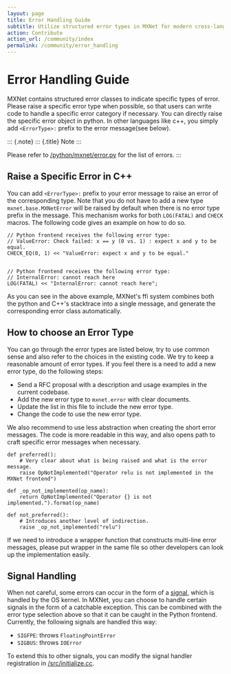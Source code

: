 ```yaml
---
layout: page
title: Error Handling Guide
subtitle: Utilize structured error types in MXNet for modern cross-language error handling.
action: Contribute
action_url: /community/index
permalink: /community/error_handling
---
```

<!--- Licensed to the Apache Software Foundation (ASF) under one -->
<!--- or more contributor license agreements.  See the NOTICE file -->
<!--- distributed with this work for additional information -->
<!--- regarding copyright ownership.  The ASF licenses this file -->
<!--- to you under the Apache License, Version 2.0 (the -->
<!--- "License"); you may not use this file except in compliance -->
<!--- with the License.  You may obtain a copy of the License at -->

<!---   http://www.apache.org/licenses/LICENSE-2.0 -->

<!--- Unless required by applicable law or agreed to in writing, -->
<!--- software distributed under the License is distributed on an -->
<!--- "AS IS" BASIS, WITHOUT WARRANTIES OR CONDITIONS OF ANY -->
<!--- KIND, either express or implied.  See the License for the -->
<!--- specific language governing permissions and limitations -->
<!--- under the License. -->

Error Handling Guide
====================

MXNet contains structured error classes to indicate specific types of
error. Please raise a specific error type when possible, so that users
can write code to handle a specific error category if necessary. You can
directly raise the specific error object in python. In other languages
like c++, you simply add `<ErrorType>:` prefix to the error message(see
below).

::: {.note}
::: {.title}
Note
:::

Please refer to [/python/mxnet/error.py](https://github.com/apache/incubator-mxnet/blob/master/python/mxnet/error.py)
for the list of errors.
:::

Raise a Specific Error in C++
-----------------------------

You can add `<ErrorType>:` prefix to your error message to raise an
error of the corresponding type. Note that you do not have to add a new
type `mxnet.base.MXNetError` will be
raised by default when there is no error type prefix in the message.
This mechanism works for both `LOG(FATAL)` and `CHECK` macros. The
following code gives an example on how to do so.

``` {.c}
// Python frontend receives the following error type:
// ValueError: Check failed: x == y (0 vs. 1) : expect x and y to be equal.
CHECK_EQ(0, 1) << "ValueError: expect x and y to be equal."


// Python frontend receives the following error type:
// InternalError: cannot reach here
LOG(FATAL) << "InternalError: cannot reach here";
```

As you can see in the above example, MXNet's ffi system combines both the
python and C++'s stacktrace into a single message, and generate the
corresponding error class automatically.

How to choose an Error Type
---------------------------

You can go through the error types are listed below, try to use common
sense and also refer to the choices in the existing code. We try to keep
a reasonable amount of error types. If you feel there is a need to add a
new error type, do the following steps:

-   Send a RFC proposal with a description and usage examples in the
    current codebase.
-   Add the new error type to `mxnet.error` with clear documents.
-   Update the list in this file to include the new error type.
-   Change the code to use the new error type.

We also recommend to use less abstraction when creating the short error
messages. The code is more readable in this way, and also opens path to
craft specific error messages when necessary.

``` {.python}
def preferred():
    # Very clear about what is being raised and what is the error message.
    raise OpNotImplemented("Operator relu is not implemented in the MXNet frontend")

def _op_not_implemented(op_name):
    return OpNotImplemented("Operator {} is not implemented.").format(op_name)

def not_preferred():
    # Introduces another level of indirection.
    raise _op_not_implemented("relu")
```

If we need to introduce a wrapper function that constructs multi-line
error messages, please put wrapper in the same file so other developers
can look up the implementation easily.

Signal Handling
---------------

When not careful, some errors can occur in the form of a [signal](https://en.wikipedia.org/wiki/Signal_(IPC)),
which is handled by the OS kernel. In MXNet, you can choose to handle certain signals in the form of
a catchable exception. This can be combined with the error type selection above so that it can be
caught in the Python frontend. Currently, the following signals are handled this way:

-   `SIGFPE`: throws `FloatingPointError`
-   `SIGBUS`: throws `IOError`

To extend this to other signals, you can modify the signal handler registration in
[/src/initialize.cc](https://github.com/apache/incubator-mxnet/blob/72eff9b66ecc683c3e7f9ad2c0ba69efa8dd423b/src/initialize.cc#L347-L376).

<script async defer src="https://buttons.github.io/buttons.js"></script>
<script src="https://apis.google.com/js/platform.js"></script>
